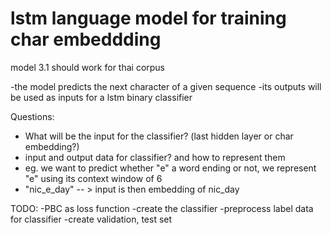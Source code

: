 # lstm language model for training char embeddding
model 3.1 should work for thai corpus

-the model predicts the next character of a given sequence
-its outputs will be used as inputs for a lstm binary classifier

Questions:
- What will be the input for the classifier? (last hidden layer or char embedding?)
- input and output data for classifier? and how to represent them
- eg. we want to predict whether "e" a word ending or not, we represent "e" using its context window of 6
- "nic_e_day" -- > input is then embedding of nic_day

TODO:
-PBC as loss function
-create the classifier
-preprocess label data for classifier
-create validation, test set

